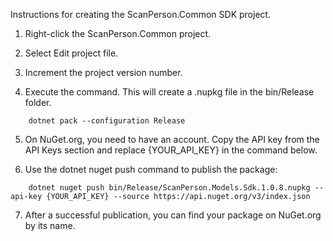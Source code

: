 Instructions for creating the ScanPerson.Common SDK project.
1. Right-click the ScanPerson.Common project.

2. Select Edit project file.

3. Increment the project version number.

4. Execute the command. This will create a .nupkg file in the bin/Release folder.

```
	dotnet pack --configuration Release 
```

5. On NuGet.org, you need to have an account. Copy the API key from the API Keys section and replace {YOUR_API_KEY} in the command below.

6. Use the dotnet nuget push command to publish the package:

```
	dotnet nuget push bin/Release/ScanPerson.Models.Sdk.1.0.8.nupkg --api-key {YOUR_API_KEY} --source https://api.nuget.org/v3/index.json
```

7. After a successful publication, you can find your package on NuGet.org by its name.